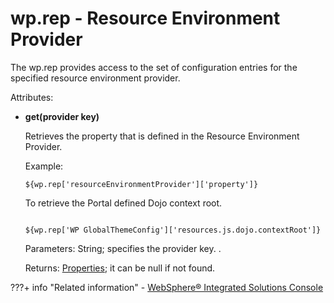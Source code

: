 # wp.rep - Resource Environment Provider

The wp.rep provides access to the set of configuration entries for the specified resource environment provider.

Attributes:

-   **get\(provider key\)**

    Retrieves the property that is defined in the Resource Environment Provider.

    Example:

    ```
    ${wp.rep['resourceEnvironmentProvider']['property']}
    ```

    To retrieve the Portal defined Dojo context root.

    ```
    
    ${wp.rep['WP GlobalThemeConfig']['resources.js.dojo.contextRoot']}
    ```

    Parameters: String; specifies the provider key. .

    Returns: [Properties](themeopt_el_bean_prop.md); it can be null if not found.


???+ info "Related information"
    - [WebSphere® Integrated Solutions Console](../../../../../deploy_dx/manage/portal_admin_tools/WebSphere_Integrated_Solutions_Console.md)


